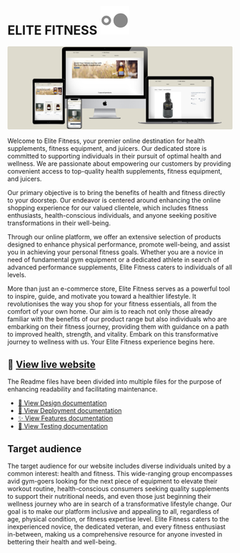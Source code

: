 # ELITE FITNESS ![logo](../docs/design/elite-fitness-logo.svg)

![elite fitness mockup](../docs/design/mockup.png)

Welcome to Elite Fitness, your premier online destination for health supplements, fitness equipment, and juicers. Our dedicated store is committed to supporting individuals in their pursuit of optimal health and wellness. We are passionate about empowering our customers by providing convenient access to top-quality health supplements, fitness equipment, and juicers.

Our primary objective is to bring the benefits of health and fitness directly to your doorstep. Our endeavor is centered around enhancing the online shopping experience for our valued clientele, which includes fitness enthusiasts, health-conscious individuals, and anyone seeking positive transformations in their well-being.

Through our online platform, we offer an extensive selection of products designed to enhance physical performance, promote well-being, and assist you in achieving your personal fitness goals. Whether you are a novice in need of fundamental gym equipment or a dedicated athlete in search of advanced performance supplements, Elite Fitness caters to individuals of all levels.

More than just an e-commerce store, Elite Fitness serves as a powerful tool to inspire, guide, and motivate you toward a healthier lifestyle. It revolutionises the way you shop for your fitness essentials, all from the comfort of your own home. Our aim is to reach not only those already familiar with the benefits of our product range but also individuals who are embarking on their fitness journey, providing them with guidance on a path to improved health, strength, and vitality.
Embark on this transformative journey to wellness with us. Your Elite Fitness experience begins here.

## 🌄 [View live website](https://elite-fitness-f6b7c0ead930.herokuapp.com)

The Readme files have been divided into multiple files for the purpose of enhancing readability and facilitating maintenance.

- [🎨 View Design documentation](./DESIGN.md#ux--ui-)
- [🚀 View Deployment documentation](./DEPLOYMENT.md#deployment-)
- [✨ View Features documentation](./FEATURES.md#features-)
- [🧪 View Testing documentation](./TESTING.md#testing-)

## Target audience

The target audience for our website includes diverse individuals united by a common interest: health and fitness. This wide-ranging group encompasses avid gym-goers looking for the next piece of equipment to elevate their workout routine, health-conscious consumers seeking quality supplements to support their nutritional needs, and even those just beginning their wellness journey who are in search of a transformative lifestyle change. Our goal is to make our platform inclusive and appealing to all, regardless of age, physical condition, or fitness expertise level. Elite Fitness caters to the inexperienced novice, the dedicated veteran, and every fitness enthusiast in-between, making us a comprehensive resource for anyone invested in bettering their health and well-being.
